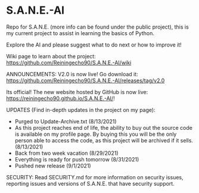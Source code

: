 # S.A.N.E.-AI
Repo for S.A.N.E. (more info can be found under the public project), this is my current project to assist in learning the basics of Python.

Explore the AI and please suggest what to do next or how to improve it!

Wiki page to learn about the project: https://github.com/Reiningecho90/S.A.N.E.-AI/wiki

ANNOUNCEMENTS: 
V2.0 is now live! Go download it: https://github.com/Reiningecho90/S.A.N.E.-AI/releases/tag/v2.0

Its official! The new website hosted by GitHub is now live: https://reiningecho90.github.io/S.A.N.E.-AI/!

UPDATES (Find in-depth updates in the project on my page):
- Purged to Update-Archive.txt (8/13/2021)
- As this project reaches end of life, the ability to buy out the source code is available on my profile page. By buying this you will be the only person able to access the code, as this project will be archived if it sells. (8/13/2021)
- Back from two week vacation (8/29/2021)
- Everything is ready for push tomorrow (8/31/2021)
- Pushed new release (9/1/2021)

SECURITY:
Read SECURITY.md for more information on security issues, reporting issues and versions of S.A.N.E. that have security support.

